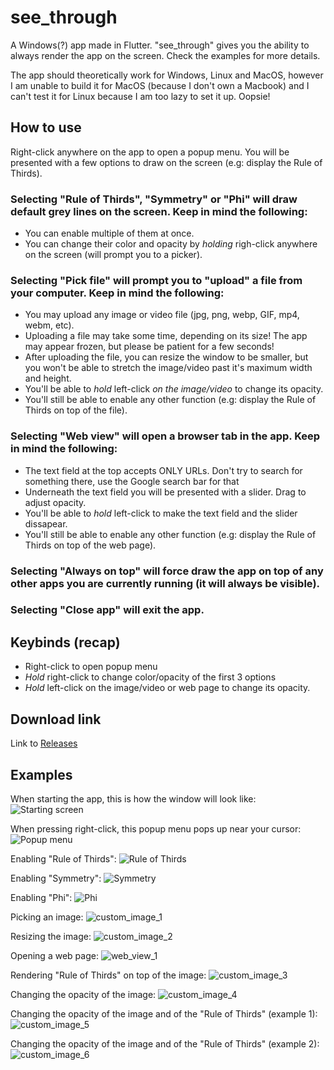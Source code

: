 # see_through

A Windows(?) app made in Flutter.
"see_through" gives you the ability to always render the app on the screen. Check the examples for more details.

The app should theoretically work for Windows, Linux and MacOS, however I am unable to build it for MacOS (because I don't own a Macbook) and I can't test it for Linux because I am too lazy to set it up. Oopsie!

## How to use

Right-click anywhere on the app to open a popup menu. You will be presented with a few options to draw on the screen (e.g: display the Rule of Thirds).

### Selecting "Rule of Thirds", "Symmetry" or "Phi" will draw default grey lines on the screen. Keep in mind the following:
  - You can enable multiple of them at once.
  - You can change their color and opacity by *holding* righ-click anywhere on the screen (will prompt you to a picker).

### Selecting "Pick file" will prompt you to "upload" a file from your computer. Keep in mind the following: 
  - You may upload any image or video file (jpg, png, webp, GIF, mp4, webm, etc). 
  - Uploading a file may take some time, depending on its size! The app may appear frozen, but please be patient for a few seconds! 
  - After uploading the file, you can resize the window to be smaller, but you won't be able to stretch the image/video past it's maximum width and height.
  - You'll be able to *hold* left-click *on the image/video* to change its opacity.
  - You'll still be able to enable any other function (e.g: display the Rule of Thirds on top of the file). 

### Selecting "Web view" will open a browser tab in the app. Keep in mind the following:
  - The text field at the top accepts ONLY URLs. Don't try to search for something there, use the Google search bar for that
  - Underneath the text field you will be presented with a slider. Drag to adjust opacity.
  - You'll be able to *hold* left-click to make the text field and the slider dissapear. 
  - You'll still be able to enable any other function (e.g: display the Rule of Thirds on top of the web page). 

### Selecting "Always on top" will force draw the app on top of any other apps you are currently running (it will always be visible).
### Selecting "Close app" will exit the app.

## Keybinds (recap)

  - Right-click to open popup menu
  - *Hold* right-click to change color/opacity of the first 3 options
  - *Hold* left-click on the image/video or web page to change its opacity.

## Download link

Link to [Releases](https://github.com/ChrisPC-39/see_through/releases)

## Examples

When starting the app, this is how the window will look like:
![Starting screen](example_assets/starting_screen.png?raw=true "When starting the app, this is how the window will look like")

When pressing right-click, this popup menu pops up near your cursor:
![Popup menu](example_assets/main_menu.png?raw=true "When pressing right-click, this popup menu pops up near your cursor")

Enabling "Rule of Thirds":
![Rule of Thirds](example_assets/rule_of_thirds.png?raw=true "Enabling Rule of Thirds")

Enabling "Symmetry":
![Symmetry](example_assets/symmetry.png?raw=true "Enabling Symmetry")

Enabling "Phi":
![Phi](example_assets/phi.png?raw=true "Enabling Phi")

Picking an image:
![custom_image_1](example_assets/custom_image_1.png?raw=true "Picking an image")

Resizing the image:
![custom_image_2](example_assets/custom_image_2.png?raw=true "Resizing the image")

Opening a web page:
![web_view_1](example_assets/web_view_1.png?raw=true "Opening a web page")

Rendering "Rule of Thirds" on top of the image:
![custom_image_3](example_assets/custom_image_3.png?raw=true "Rendering Rule of Thirds on top of the image")

Changing the opacity of the image:
![custom_image_4](example_assets/custom_image_4.png?raw=true "Changing the opacity of the image")

Changing the opacity of the image and of the "Rule of Thirds" (example 1):
![custom_image_5](example_assets/custom_image_5.png?raw=true "Changing the opacity of the image and of the Rule of Thirds (example 1)")

Changing the opacity of the image and of the "Rule of Thirds" (example 2):
![custom_image_6](example_assets/custom_image_6.png?raw=true "Changing the opacity of the image and of the Rule of Thirds (example 2)")
